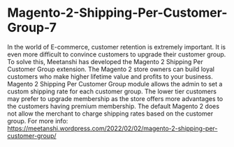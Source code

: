 # Magento-2-Shipping-Per-Customer-Group-7
In the world of E-commerce, customer retention is extremely important. It is even more difficult to convince customers to upgrade their customer group. To solve this, Meetanshi has developed the Magento 2 Shipping Per Customer Group extension. The Magento 2 store owners can build loyal customers who make higher lifetime value and profits to your business. Magento 2 Shipping Per Customer Group module allows the admin to set a custom shipping rate for each customer group. The lower tier customers may prefer to upgrade membership as the store offers more advantages to the customers having premium membership. The default Magento 2 does not allow the merchant to charge shipping rates based on the customer group. For more info: https://meetanshi.wordpress.com/2022/02/02/magento-2-shipping-per-customer-group/ 
